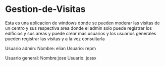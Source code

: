 # Gestion-de-Visitas
Esta es una aplicacion de windows donde se pueden moderar las visitas de un centro y sus respectiva area donde el admin solo puede registrar los edificios y sus areas y puede crear mas usuarios y los usuarios generales pueden registrar las visitas y a la vez consultarla

Usuario admin:
Nombre: elian
Usuario: repm

Usuario general:
Nombre:jose
Usuario: jossx
